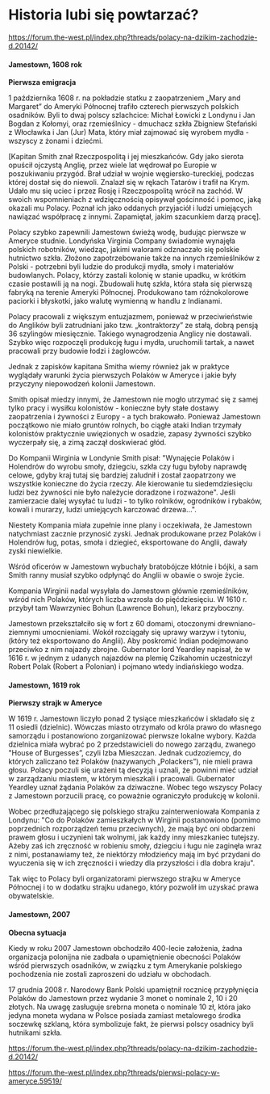 # Historia lubi się powtarzać?

https://forum.the-west.pl/index.php?threads/polacy-na-dzikim-zachodzie-d.20142/


#### Jamestown, 1608 rok
**Pierwsza emigracja**

1 października 1608 r. na pokładzie statku z zaopatrzeniem „Mary and Margaret” do Ameryki Północnej trafiło czterech pierwszych polskich osadników. Byli to dwaj polscy szlachcice: Michał Łowicki z Londynu i Jan Bogdan z Kołomyi, oraz rzemieślnicy - dmuchacz szkła Zbigniew Stefański z Włocławka i Jan (Jur) Mata, który miał zajmować się wyrobem mydła - wszyscy z żonami i dziećmi.

[Kapitan Smith znał Rzeczpospolitą i jej mieszkańców. Gdy jako sierota opuścił ojczystą Anglię, przez wiele lat wędrował po Europie w poszukiwaniu przygód. Brał udział w wojnie węgiersko-tureckiej, podczas której dostał się do niewoli. Znalazł się w rękach Tatarów i trafił na Krym. Udało mu się uciec i przez Rosję i Rzeczpospolitą wrócił na zachód. W swoich wspomnieniach z wdzięcznością opisywał gościnność i pomoc, jaką okazali mu Polacy. Poznał ich jako oddanych przyjaciół i ludzi umiejących nawiązać współpracę z innymi. Zapamiętał, jakim szacunkiem darzą pracę].

Polacy szybko zapewnili Jamestown świeżą wodę, budując pierwsze w Ameryce studnie. Londyńska Virginia Company świadomie wynajęła polskich robotników, wiedząc, jakimi walorami odznaczało się polskie hutnictwo szkła. Złożono zapotrzebowanie także na innych rzemieślników z Polski - potrzebni byli ludzie do produkcji mydła, smoły i materiałów budowlanych.
Polacy, którzy zastali kolonię w stanie upadku, w krótkim czasie postawili ją na nogi. Zbudowali hutę szkła, która stała się pierwszą fabryką na terenie Ameryki Północnej. Produkowano tam różnokolorowe paciorki i błyskotki, jako walutę wymienną w handlu z Indianami.

Polacy pracowali z większym entuzjazmem, ponieważ w przeciwieństwie do Anglików byli zatrudniani jako tzw. „kontraktorzy” ze stałą, dobrą pensją 36 szylingów miesięcznie. Takiego wynagrodzenia Anglicy nie dostawali. Szybko więc rozpoczęli produkcję ługu i mydła, uruchomili tartak, a nawet pracowali przy budowie łodzi i żaglowców.

Jednak z zapisków kapitana Smitha wiemy również jak w praktyce wyglądały warunki życia pierwszych Polaków w Ameryce i jakie były przyczyny niepowodzeń kolonii Jamestown.

Smith opisał miedzy innymi, że Jamestown nie mogło utrzymać się z samej tylko pracy i wysiłku kolonistów - konieczne były stałe dostawy zaopatrzenia i żywności z Europy - a tych brakowało. Ponieważ Jamestown początkowo nie miało gruntów rolnych, bo ciągłe ataki Indian trzymały kolonistów praktycznie uwięzionych w osadzie, zapasy żywności szybko wyczerpały się, a zimą zaczął doskwierać głód.

Do Kompanii Wirginia w Londynie Smith pisał: "Wynajęcie Polaków i Holendrów do wyrobu smoły, dziegciu, szkła czy ługu byłoby naprawdę celowe, gdyby kraj tutaj się bardziej zaludnił i został zaopatrzony we wszystkie konieczne do życia rzeczy. Ale kierowanie tu siedemdziesięciu ludzi bez żywności nie było należycie doradzone i rozważone". Jeśli zamierzacie dalej wysyłać tu ludzi - to tylko rolników, ogrodników i rybaków, kowali i murarzy, ludzi umiejących karczować drzewa...".

Niestety Kompania miała zupełnie inne plany i oczekiwała, że Jamestown natychmiast zacznie przynosić zyski. Jednak produkowane przez Polaków i Holendrów ług, potas, smoła i dziegieć, eksportowane do Anglii, dawały zyski niewielkie.

Wśród oficerów w Jamestown wybuchały bratobójcze kłótnie i bójki, a sam Smith ranny musiał szybko odpłynąć do Anglii w obawie o swoje życie.
 
Kompania Wirginii nadal wysyłała do Jamestown głównie rzemieślników, wśród nich Polaków, których liczba wzrosła do pięćdziesięciu. W 1610 r. przybył tam Wawrzyniec Bohun (Lawrence Bohun), lekarz przyboczny.

Jamestown przekształciło się w fort z 60 domami, otoczonymi drewniano-ziemnymi umocnieniami. Wokół rozciągały się uprawy warzyw i tytoniu, (który też eksportowano do Anglii). Aby poskromić Indian podejmowano przeciwko z nim najazdy zbrojne. Gubernator lord Yeardley napisał, że w 1616 r. w jednym z udanych najazdów na plemię Czikahomin uczestniczył Robert Polak (Robert a Polonian) i pojmano wtedy indiańskiego wodza.  


#### Jamestown, 1619 rok

**Pierwszy strajk w Ameryce**

W 1619 r. Jamestown liczyło ponad 2 tysiące mieszkańców i składało się z 11 osiedli (dzielnic). Wówczas miasto otrzymało od króla prawo do własnego samorządu i postanowiono zorganizować pierwsze lokalne wybory. Każda dzielnica miała wybrać po 2 przedstawicieli do nowego zarządu, zwanego "House of Burgesses”, czyli Izba Mieszczan. Jednak cudzoziemcy, do których zaliczano też Polaków (nazywanych „Polackers”), nie mieli prawa głosu. Polacy poczuli się urażeni tą decyzją i uznali, że powinni mieć udział w zarządzaniu miastem, w którym mieszkali i pracowali. Gubernator Yeardley uznał żądania Polaków za dziwaczne. Wobec tego wszyscy Polacy z Jamestown porzucili pracę, co poważnie ograniczyło produkcję w kolonii.

Wobec przedłużającego się polskiego strajku zainterweniowała Kompania z Londynu: "Co do Polaków zamieszkałych w Wirginii postanowiono (pomimo poprzednich rozporządzeń temu przeciwnych), że mają być oni obdarzeni prawem głosu i uczynieni tak wolnymi, jak każdy inny mieszkaniec tutejszy. Ażeby zaś ich zręczność w robieniu smoły, dziegciu i ługu nie zaginęła wraz z nimi, postanawiamy też, że niektórzy młodzieńcy mają im być przydani do wyuczenia się w ich zręczności i wiedzy dla przyszłości i dla dobra kraju".

Tak więc to Polacy byli organizatorami pierwszego strajku w Ameryce Północnej i to w dodatku strajku udanego, który pozwolił im uzyskać prawa obywatelskie.


#### Jamestown, 2007 

**Obecna sytuacja**

Kiedy w roku 2007 Jamestown obchodziło 400-lecie założenia, żadna organizacja polonijna nie zadbała o upamiętnienie obecności Polaków wśród pierwszych osadników, w związku z tym Amerykanie polskiego pochodzenia nie zostali zaproszeni do udziału w obchodach.

17 grudnia 2008 r. Narodowy Bank Polski upamiętnił rocznicę przypłynięcia Polaków do Jamestown przez wydanie 3 monet o nominale 2, 10 i 20 złotych. Na uwagę zasługuje srebrna moneta o nominale 10 zł, która jako jedyna moneta wydana w Polsce posiada zamiast metalowego środka soczewkę szklaną, która symbolizuje fakt, że pierwsi polscy osadnicy byli hutnikami szkła.



 

https://forum.the-west.pl/index.php?threads/polacy-na-dzikim-zachodzie-d.20142/



https://forum.the-west.pl/index.php?threads/pierwsi-polacy-w-ameryce.59519/
